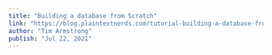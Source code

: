 ```yaml
---
title: "Building a database from Scratch"
link: "https://blog.plaintextnerds.com/tutorial-building-a-database-from-scratch-4-2fc5b082ab2b"
author: "Tim Armstrong"
publish: "Jul 22, 2021"
---
```

